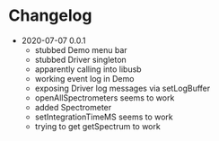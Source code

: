 # Changelog

- 2020-07-07 0.0.1
    - stubbed Demo menu bar
    - stubbed Driver singleton
    - apparently calling into libusb
    - working event log in Demo
    - exposing Driver log messages via setLogBuffer
    - openAllSpectrometers seems to work
    - added Spectrometer
    - setIntegrationTimeMS seems to work
    - trying to get getSpectrum to work
